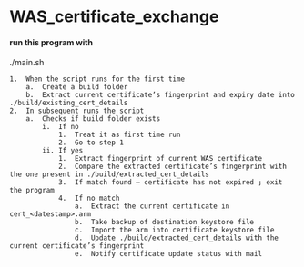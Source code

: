 # WAS_certificate_exchange
#### run this program with
./main.sh

    1.  When the script runs for the first time
        a.  Create a build folder
        b.  Extract current certificate’s fingerprint and expiry date into ./build/existing_cert_details
    2.  In subsequent runs the script 
        a.  Checks if build folder exists
            i.  If no
                1.	Treat it as first time run
                2.	Go to step 1
            ii.	If yes
                1.	Extract fingerprint of current WAS certificate
                2.	Compare the extracted certificate’s fingerprint with the one present in ./build/extracted_cert_details
                3.	If match found – certificate has not expired ; exit the program
                4.	If no match
                    a.	Extract the current certificate in cert_<datestamp>.arm 
                    b.	Take backup of destination keystore file
                    c.	Import the arm into certificate keystore file
                    d.	Update ./build/extracted_cert_details with the current certificate’s fingerprint
                    e.	Notify certificate update status with mail

